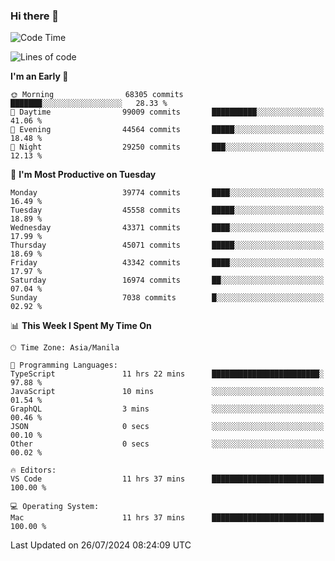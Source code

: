 ### Hi there 👋

<!--START_SECTION:waka-->
![Code Time](http://img.shields.io/badge/Code%20Time-5%2C394%20hrs%2046%20mins-blue)

![Lines of code](https://img.shields.io/badge/From%20Hello%20World%20I%27ve%20Written-113.2%20million%20lines%20of%20code-blue)

**I'm an Early 🐤** 

```text
🌞 Morning                68305 commits       ███████░░░░░░░░░░░░░░░░░░   28.33 % 
🌆 Daytime                99009 commits       ██████████░░░░░░░░░░░░░░░   41.06 % 
🌃 Evening                44564 commits       █████░░░░░░░░░░░░░░░░░░░░   18.48 % 
🌙 Night                  29250 commits       ███░░░░░░░░░░░░░░░░░░░░░░   12.13 % 
```
📅 **I'm Most Productive on Tuesday** 

```text
Monday                   39774 commits       ████░░░░░░░░░░░░░░░░░░░░░   16.49 % 
Tuesday                  45558 commits       █████░░░░░░░░░░░░░░░░░░░░   18.89 % 
Wednesday                43371 commits       ████░░░░░░░░░░░░░░░░░░░░░   17.99 % 
Thursday                 45071 commits       █████░░░░░░░░░░░░░░░░░░░░   18.69 % 
Friday                   43342 commits       ████░░░░░░░░░░░░░░░░░░░░░   17.97 % 
Saturday                 16974 commits       ██░░░░░░░░░░░░░░░░░░░░░░░   07.04 % 
Sunday                   7038 commits        █░░░░░░░░░░░░░░░░░░░░░░░░   02.92 % 
```


📊 **This Week I Spent My Time On** 

```text
🕑︎ Time Zone: Asia/Manila

💬 Programming Languages: 
TypeScript               11 hrs 22 mins      ████████████████████████░   97.88 % 
JavaScript               10 mins             ░░░░░░░░░░░░░░░░░░░░░░░░░   01.54 % 
GraphQL                  3 mins              ░░░░░░░░░░░░░░░░░░░░░░░░░   00.46 % 
JSON                     0 secs              ░░░░░░░░░░░░░░░░░░░░░░░░░   00.10 % 
Other                    0 secs              ░░░░░░░░░░░░░░░░░░░░░░░░░   00.02 % 

🔥 Editors: 
VS Code                  11 hrs 37 mins      █████████████████████████   100.00 % 

💻 Operating System: 
Mac                      11 hrs 37 mins      █████████████████████████   100.00 % 
```


 Last Updated on 26/07/2024 08:24:09 UTC
<!--END_SECTION:waka-->


<!--
**rad182/rad182** is a ✨ _special_ ✨ repository because its `README.md` (this file) appears on your GitHub profile.

Here are some ideas to get you started:

- 🔭 I’m currently working on ...
- 🌱 I’m currently learning ...
- 👯 I’m looking to collaborate on ...
- 🤔 I’m looking for help with ...
- 💬 Ask me about ...
- 📫 How to reach me: ...
- 😄 Pronouns: ...
- ⚡ Fun fact: ...
-->
